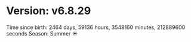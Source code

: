 # Version: v6.8.29
Time since birth: 2464 days, 59136 hours, 3548160 minutes, 212889600 seconds
Season: Summer ☀️
